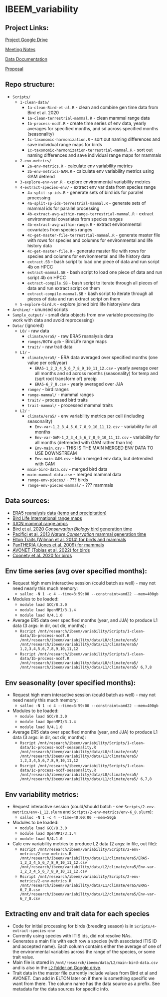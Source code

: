 # IBEEM_variability

## Project Links:

[Project Google Drive](https://drive.google.com/drive/u/1/folders/1hnJP1CRZQSph2M2cIhCEwvujxFOhfM0k)

[Meeting Notes](https://docs.google.com/document/d/1ix5mSCbO7rRCj2juQN04UeabejayMgcYT0-yo08uSZ0/edit)

[Data Documentation](https://docs.google.com/document/d/13Hn0klwabOQzdfCg1W-FIF00j1t_YgT40v-99Fhkt3Y/edit)

[Proposal](https://drive.google.com/file/d/1K0jelDSM3ZlyHDlNI3SRYAbzlrS0hpiU/view?usp=share_link)


## Repo structure:
* `Scripts/`
  * `1-clean-data/`
    * `1a-clean-Bird-et-al.R` - clean and combine gen time data from Bird et al. 2020
    * `1a-clean-terrestrial-mammal.R` - clean mammal range data 
    * `1b-process-ncdf.R` - create time series of env data, yearly averages for specified months, and sd across specified months (seasonality)
    * `1c-taxonomic-harmonization.R` - sort out naming differences and save individual range maps for birds
    * `1c-taxonomic-harmonization-terrestrial-mammal.R` - sort out naming differences and save individual range maps for mammals
  * `2-env-metrics/`
    * `2a-env-metrics.R` - calculate env variability metrics
    * `2b-env-metrics-GAM.R` - calculate env variability metrics using GAM detrend
  * `3-explore-env-var.R` - explore environmental variability metrics
  * `4-extract-species-env/` - extract env var data from species range
    * `4a-split-sp-ids.R` - generate sets of bird ids for parallel processing
    * `4a-split-sp-ids-terrestrial-mammal.R` - generate sets of mammal ids for parallel processing
    * `4b-extract-avg-within-range-terrestrial-mammal.R` - extract environmental covariates from species ranges
    * `4b-extract-avg-within-range.R` - extract environmental covariates from species ranges
    * `4c-get-master-file-terrestrial-mammal.R` - generate master file with rows for species and columns for environmental and life history data
    * `4c-get-master-file.R` - generate master file with rows for species and columns for environmental and life history data
    * `extract.SB` - bash script to load one piece of data and run script 4b on HPCC
    * `extract-mammal.SB` - bash script to load one piece of data and run script 4b on HPCC
    * `extract-compile.SB` - bash script to iterate through all pieces of data and run extract script on them
    * `extract-compile-mammal.SB` - bash script to iterate through all pieces of data and run extract script on them
  * `5-explore-bird.R` - explore joined bird life history/env data
* `Archive/` - ununsed scripts  
* `Sample_output/` - small data objects from env variable processing (to work with data and avoid reprocessing)
* `Data/` (ignored)
  * `L0/` - raw data
    * `climate/era5/` - raw ERA5 reanalysis data
    * `ranges/BOTW.gdb` - BirdLife range maps
    * `trait/` - raw trait data
  * `L1/` - 
    * `climate/era5/` - ERA data averaged over specified months (one value per cell/year)
      * `ERA5-1_2_3_4_5_6_7_8_9_10_11_12.csv` - yearly average over all months and sd across months (seasonality) for temp and (sqrt root transform of) precip
      * `ERA5-6_7_8.csv` - yearly averaged over JJA
    * `range/` - bird ranges
    * `range-mammal/` - mammal ranges
    * `trait/` - processed bird traits
    * `trait-mammal/` - processed mammal traits
  * `L2/` - 
    * `climate/era5/` - env variability metrics per cell (including seasonality)
      * `Env-var-1_2_3_4_5_6_7_8_9_10_11_12.csv` - variability for all months
      * `Env-var-GAM-1_2_3_4_5_6_7_8_9_10_11_12.csv` - variability for all months (detrended with GAM rather than lm)
      * `Env-main.csv` - THIS IS THE MAIN MERGED ENV DATA TO USE DOWNSTREAM
      * `Env-main-GAM.csv` - Main merged env data, but detrended with GAM
    * `main-bird-data.csv` - merged bird data
    * `main-mammal-data.csv` - merged mammal data
    * `range-env-pieces/` - ??? birds
    * `range-env-pieces-mammal/` - ??? mammals

## Data sources:
* [ERA5 reanalysis data (temp and precipitation)](https://rda.ucar.edu/datasets/ds633.1/)
* [Bird Life International range maps](http://datazone.birdlife.org/species/requestdis)
* [IUCN mammal range amps](https://www.iucnredlist.org/resources/spatial-data-download)
* [Bird et al. 2020 *Conservation Biology* bird generation time](https://conbio.onlinelibrary.wiley.com/doi/10.1111/cobi.13486)
* [Pacifici et al. 2013 *Nature Conservation* mammal generation time](https://natureconservation.pensoft.net/article/1343/download/pdf/)
* [Elton Traits (Wilman et al. 2014) for birds and mammals](https://esajournals.onlinelibrary.wiley.com/doi/10.1890/13-1917.1)
* [PanTHERIA (Jones et al. 2009) for mammals](https://esajournals.onlinelibrary.wiley.com/doi/abs/10.1890/08-1494.1)
* [AVONET (Tobias et al. 2022) for birds](https://onlinelibrary.wiley.com/doi/full/10.1111/ele.13898)
* [Coonety et al. 2020 for birds](https://www.nature.com/articles/s41467-020-16257-x)

## Env time series (avg over specified months):
* Request high mem interactive session (could batch as well) - may not need nearly this much memory:
  * `salloc -N 1 -c 4 --time=3:59:00 --constraint=amd22 --mem=400gb`
* Modules to be loaded:
  * `module load GCC/8.3.0`
  * `module load OpenMPI/3.1.4`
  * `module load R/4.1.0`
* Average ER5 data over specified months (year, and JJA) to produce L1 data (3 args: in dir, out dir, months):
  * `Rscript /mnt/research/ibeem/variability/Scripts/1-clean-data/1b-process-ncdf.R /mnt/research/ibeem/variability/data/L0/climate/era5/ /mnt/research/ibeem/variability/data/L1/climate/era5/ 1,2,3,4,5,6,7,8,9,10,11,12`
  * `Rscript /mnt/research/ibeem/variability/Scripts/1-clean-data/1b-process-ncdf.R /mnt/research/ibeem/variability/data/L0/climate/era5/ /mnt/research/ibeem/variability/data/L1/climate/era5/ 6,7,8`

## Env seasonality (over specified months):
* Request high mem interactive session (could batch as well) - may not need nearly this much memory:
  * `salloc -N 1 -c 4 --time=3:59:00 --constraint=amd22 --mem=400gb`
* Modules to be loaded:
  * `module load GCC/8.3.0`
  * `module load OpenMPI/3.1.4`
  * `module load R/4.1.0`
* Average ER5 data over specified months (year, and JJA) to produce L1 data (3 args: in dir, out dir, months):
  * `Rscript /mnt/research/ibeem/variability/Scripts/1-clean-data/1c-process-ncdf-seasonality.R /mnt/research/ibeem/variability/data/L0/climate/era5/ /mnt/research/ibeem/variability/data/L1/climate/era5/ 1,2,3,4,5,6,7,8,9,10,11,12`
  * `Rscript /mnt/research/ibeem/variability/Scripts/1-clean-data/1c-process-ncdf-seasonality.R /mnt/research/ibeem/variability/data/L0/climate/era5/ /mnt/research/ibeem/variability/data/L1/climate/era5/ 6,7,8`

## Env variability metrics:
* Request interactive session (could/should batch - see `Scripts/2-env-metrics/env-1_12.slurm` and `Scripts/2-env-metrics/env-6_8.slurm`):
  * `salloc -N 1 -c 4 --time=40:00:00 --mem=50gb`
* Modules to be loaded:
  * `module load GCC/8.3.0`
  * `module load OpenMPI/3.1.4`
  * `module load R/4.1.0`
* Calc env variability metrics to produce L2 data (2 args: in file, out file):
  * `Rscript /mnt/research/ibeem/variability/Scripts/2-env-metrics/2-env-metrics.R /mnt/research/ibeem/variability/data/L1/climate/era5/ERA5-1_2_3_4_5_6_7_8_9_10_11_12.csv /mnt/research/ibeem/variability/data/L2/climate/era5/Env-var-1_2_3_4_5_6_7_8_9_10_11_12.csv`
  * `Rscript /mnt/research/ibeem/variability/Scripts/2-env-metrics/2-env-metrics.R /mnt/research/ibeem/variability/data/L1/climate/era5/ERA5-6_7_8.csv /mnt/research/ibeem/variability/data/L2/climate/era5/Env-var-6_7_8.csv`

## Extracting env and trait data for each species
+ Code for initial processing for birds (breeding season) is in `Scripts/4-extract-species-env`
+ Currently using species with ITIS ids, did not resolve NAs. 
+ Generates a main file with each row a species (with associated ITIS ID and accepted name). Each column contains either the average of one of the environmental variables across the range of the species, or some trait value. 
+ Main file is stored in `/mnt/research/ibeem/data/L2/main-bird-data.csv` and is also in the [`L2` folder on Google drive](https://drive.google.com/drive/folders/1c4dF8AEgOf7zvVUd5GTUT7vzj5hoLuGj). 
+ Trait data in the master file currently include values from Bird et al and AVONET. Can add in ELTON later on if there is something specific we want from there. The column name has the data source as a prefix. See metadata for the data sources for specific info.

